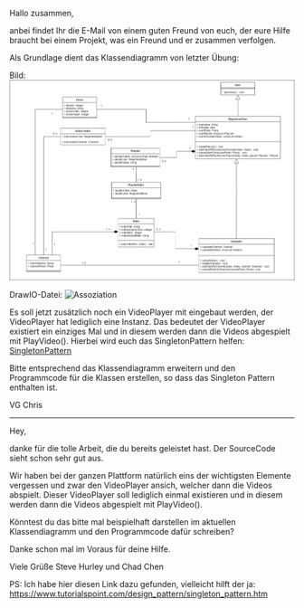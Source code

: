 Hallo zusammen,

anbei findet Ihr die E-Mail von einem guten Freund von euch, der eure Hilfe braucht bei einem Projekt, was ein Freund und er zusammen verfolgen.

Als Grundlage dient das Klassendiagramm von letzter Übung:

Bild:
![Assoziation](../../L04_CleanCode/tasks/img/classdiagramm_solution_chapter03.png)

DrawIO-Datei:
![Assoziation](../../L04_CleanCode/tasks/img/classdiagramm_solution_chapter03.drawio)

Es soll jetzt zusätzlich noch ein VideoPlayer mit eingebaut werden, der VideoPlayer hat lediglich eine Instanz. Das bedeutet der VideoPlayer existiert ein einziges Mal und in diesem werden dann die Videos abgespielt mit PlayVideo().
Hierbei wird euch das SingletonPattern helfen:
[SingletonPattern](https://www.tutorialspoint.com/design_pattern/singleton_pattern.htm)

Bitte entsprechend das Klassendiagramm erweitern und den Programmcode für die Klassen erstellen, so dass das Singleton Pattern enthalten ist.

VG Chris

________________________________________________________________

Hey,

danke für die tolle Arbeit, die du bereits geleistet hast.
Der SourceCode sieht schon sehr gut aus.

Wir haben bei der ganzen Plattform natürlich eins der wichtigsten Elemente vergessen und zwar den VideoPlayer ansich, welcher dann die Videos abspielt. Dieser VideoPlayer soll lediglich einmal existieren und in diesem werden dann die Videos abgespielt mit PlayVideo().

Könntest du das bitte mal beispielhaft darstellen im aktuellen Klassendiagramm und den Programmcode dafür schreiben?

Danke schon mal im Voraus für deine Hilfe.

Viele Grüße 
Steve Hurley und Chad Chen

PS: Ich habe hier diesen Link dazu gefunden, vielleicht hilft der ja: https://www.tutorialspoint.com/design_pattern/singleton_pattern.htm